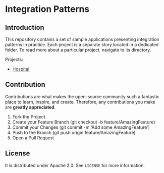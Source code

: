 # Integration Patterns

## Introduction

This repository contains a set of sample applications presenting integration patterns in practice. Each project is a separate story located in a dedicated folder. To read more about a particular project, navigate to its directory.

Projects:
- [Hospital](src/Hospital/READNE.md)

## Contribution

Contributions are what makes the open-source community such a fantastic place to learn, inspire, and create. Therefore, any contributions you make are **greatly appreciated**.

1. Fork the Project
2. Create your Feature Branch (git checkout -b feature/AmazingFeature)
3. Commit your Changes (git commit -m 'Add some AmazingFeature')
4. Push to the Branch (git push origin feature/AmazingFeature)
5. Open a Pull Request

## License

It is distributed under Apache 2.0. See `LICENSE` for more information.